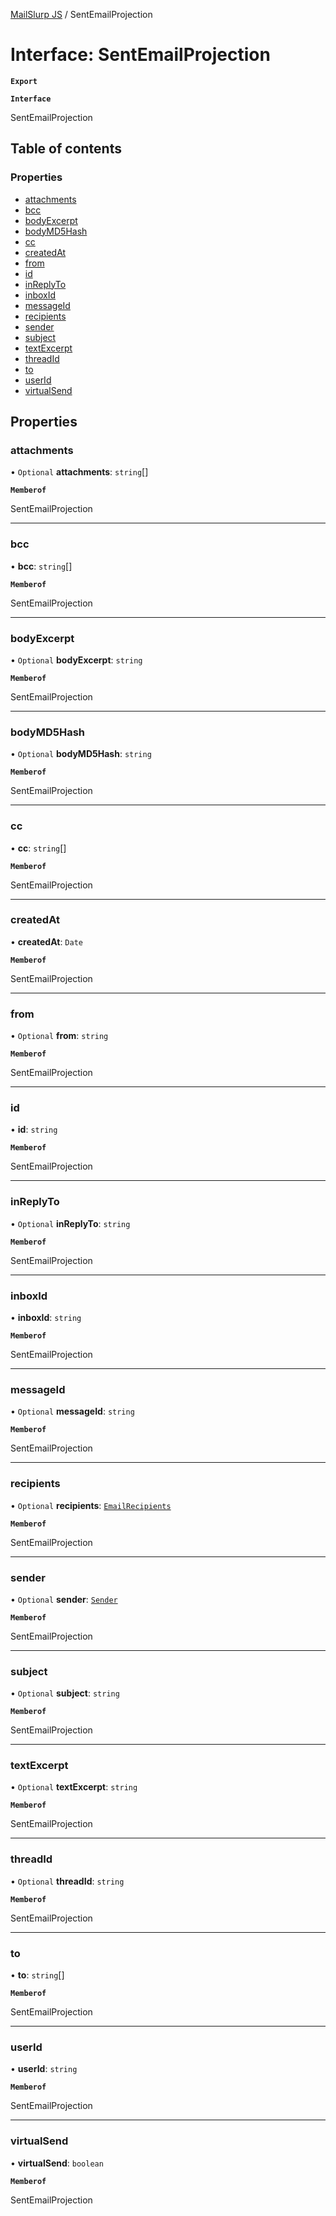 [MailSlurp JS](../README.md) / SentEmailProjection

# Interface: SentEmailProjection

**`Export`**

**`Interface`**

SentEmailProjection

## Table of contents

### Properties

- [attachments](SentEmailProjection.md#attachments)
- [bcc](SentEmailProjection.md#bcc)
- [bodyExcerpt](SentEmailProjection.md#bodyexcerpt)
- [bodyMD5Hash](SentEmailProjection.md#bodymd5hash)
- [cc](SentEmailProjection.md#cc)
- [createdAt](SentEmailProjection.md#createdat)
- [from](SentEmailProjection.md#from)
- [id](SentEmailProjection.md#id)
- [inReplyTo](SentEmailProjection.md#inreplyto)
- [inboxId](SentEmailProjection.md#inboxid)
- [messageId](SentEmailProjection.md#messageid)
- [recipients](SentEmailProjection.md#recipients)
- [sender](SentEmailProjection.md#sender)
- [subject](SentEmailProjection.md#subject)
- [textExcerpt](SentEmailProjection.md#textexcerpt)
- [threadId](SentEmailProjection.md#threadid)
- [to](SentEmailProjection.md#to)
- [userId](SentEmailProjection.md#userid)
- [virtualSend](SentEmailProjection.md#virtualsend)

## Properties

### attachments

• `Optional` **attachments**: `string`[]

**`Memberof`**

SentEmailProjection

___

### bcc

• **bcc**: `string`[]

**`Memberof`**

SentEmailProjection

___

### bodyExcerpt

• `Optional` **bodyExcerpt**: `string`

**`Memberof`**

SentEmailProjection

___

### bodyMD5Hash

• `Optional` **bodyMD5Hash**: `string`

**`Memberof`**

SentEmailProjection

___

### cc

• **cc**: `string`[]

**`Memberof`**

SentEmailProjection

___

### createdAt

• **createdAt**: `Date`

**`Memberof`**

SentEmailProjection

___

### from

• `Optional` **from**: `string`

**`Memberof`**

SentEmailProjection

___

### id

• **id**: `string`

**`Memberof`**

SentEmailProjection

___

### inReplyTo

• `Optional` **inReplyTo**: `string`

**`Memberof`**

SentEmailProjection

___

### inboxId

• **inboxId**: `string`

**`Memberof`**

SentEmailProjection

___

### messageId

• `Optional` **messageId**: `string`

**`Memberof`**

SentEmailProjection

___

### recipients

• `Optional` **recipients**: [`EmailRecipients`](EmailRecipients.md)

**`Memberof`**

SentEmailProjection

___

### sender

• `Optional` **sender**: [`Sender`](Sender.md)

**`Memberof`**

SentEmailProjection

___

### subject

• `Optional` **subject**: `string`

**`Memberof`**

SentEmailProjection

___

### textExcerpt

• `Optional` **textExcerpt**: `string`

**`Memberof`**

SentEmailProjection

___

### threadId

• `Optional` **threadId**: `string`

**`Memberof`**

SentEmailProjection

___

### to

• **to**: `string`[]

**`Memberof`**

SentEmailProjection

___

### userId

• **userId**: `string`

**`Memberof`**

SentEmailProjection

___

### virtualSend

• **virtualSend**: `boolean`

**`Memberof`**

SentEmailProjection
